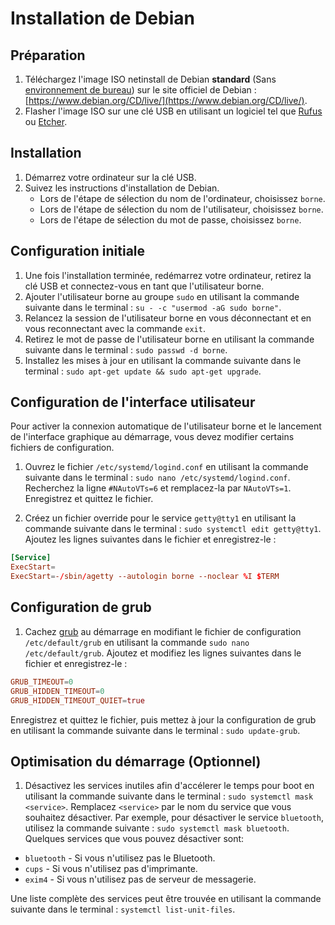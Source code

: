 # Installation de Debian

## Préparation

1. Téléchargez l'image ISO netinstall de Debian **standard** (Sans [environnement de bureau](https://fr.wikipedia.org/wiki/Environnement_de_bureau)) sur le site officiel de Debian : [https://www.debian.org/CD/live/](https://www.debian.org/CD/live/).
1. Flasher l'image ISO sur une clé USB en utilisant un logiciel tel que [Rufus](https://github.com/pbatard/rufus/releases/latest) ou [Etcher](https://github.com/balena-io/etcher/releases/latest).

## Installation

1. Démarrez votre ordinateur sur la clé USB.
1. Suivez les instructions d'installation de Debian.
   - Lors de l'étape de sélection du nom de l'ordinateur, choisissez `borne`.
   - Lors de l'étape de sélection du nom de l'utilisateur, choisissez `borne`.
   - Lors de l'étape de sélection du mot de passe, choisissez `borne`.

## Configuration initiale

1. Une fois l'installation terminée, redémarrez votre ordinateur, retirez la clé USB et connectez-vous en tant que l'utilisateur borne.
2. Ajouter l'utilisateur borne au groupe `sudo` en utilisant la commande suivante dans le terminal : `su - -c "usermod -aG sudo borne"`.
3. Relancez la session de l'utilisateur borne en vous déconnectant et en vous reconnectant avec la commande `exit`.
4. Retirez le mot de passe de l'utilisateur borne en utilisant la commande suivante dans le terminal : `sudo passwd -d borne`.
5. Installez les mises à jour en utilisant la commande suivante dans le terminal : `sudo apt-get update && sudo apt-get upgrade`.

## Configuration de l'interface utilisateur

Pour activer la connexion automatique de l'utilisateur borne et le lancement de l'interface graphique au démarrage, vous devez modifier certains fichiers de configuration.

1. Ouvrez le fichier `/etc/systemd/logind.conf` en utilisant la commande suivante dans le terminal : `sudo nano /etc/systemd/logind.conf`. Recherchez la ligne `#NAutoVTs=6` et remplacez-la par `NAutoVTs=1`. Enregistrez et quittez le fichier.

2. Créez un fichier override pour le service `getty@tty1` en utilisant la commande suivante dans le terminal : `sudo systemctl edit getty@tty1`. Ajoutez les lignes suivantes dans le fichier et enregistrez-le :

```conf
[Service]
ExecStart=
ExecStart=-/sbin/agetty --autologin borne --noclear %I $TERM
```

## Configuration de grub

1. Cachez [grub](https://fr.wikipedia.org/wiki/GNU_GRUB) au démarrage en modifiant le fichier de configuration `/etc/default/grub` en utilisant la commande `sudo nano /etc/default/grub`. Ajoutez et modifiez les lignes suivantes dans le fichier et enregistrez-le :

```conf
GRUB_TIMEOUT=0
GRUB_HIDDEN_TIMEOUT=0
GRUB_HIDDEN_TIMEOUT_QUIET=true
```

Enregistrez et quittez le fichier, puis mettez à jour la configuration de grub en utilisant la commande suivante dans le terminal : `sudo update-grub`.

## Optimisation du démarrage (Optionnel)

1. Désactivez les services inutiles afin d'accélerer le temps pour boot en utilisant la commande suivante dans le terminal : `sudo systemctl mask <service>`. Remplacez `<service>` par le nom du service que vous souhaitez désactiver. Par exemple, pour désactiver le service `bluetooth`, utilisez la commande suivante : `sudo systemctl mask bluetooth`. Quelques services que vous pouvez désactiver sont:

- `bluetooth` - Si vous n'utilisez pas le Bluetooth.
- `cups` - Si vous n'utilisez pas d'imprimante.
- `exim4` - Si vous n'utilisez pas de serveur de messagerie.

Une liste complète des services peut être trouvée en utilisant la commande suivante dans le terminal : `systemctl list-unit-files`.
